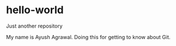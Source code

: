 # hello-world
Just another repository

My name is Ayush Agrawal.
Doing this for getting to know about Git.
